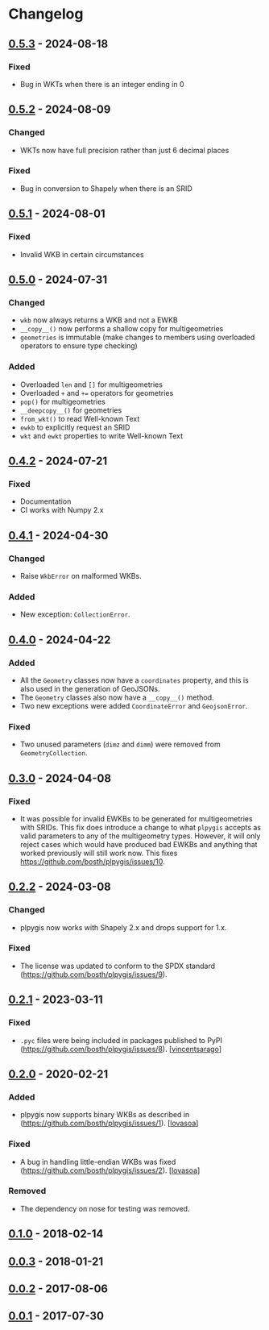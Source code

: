 # Changelog

## [0.5.3] - 2024-08-18

### Fixed

* Bug in WKTs when there is an integer ending in 0

## [0.5.2] - 2024-08-09

### Changed

* WKTs now have full precision rather than just 6 decimal places

### Fixed

* Bug in conversion to Shapely when there is an SRID

## [0.5.1] - 2024-08-01

### Fixed

* Invalid WKB in certain circumstances

## [0.5.0] - 2024-07-31

### Changed

* `wkb` now always returns a WKB and not a EWKB
* `__copy__()` now performs a shallow copy for multigeometries
* `geometries` is immutable (make changes to members using overloaded operators to ensure type checking)

### Added

* Overloaded `len` and `[]` for multigeometries
* Overloaded `+` and `+=` operators for geometries
* `pop()` for multigeometries
* `__deepcopy__()` for geometries
* `from_wkt()` to read Well-known Text
* `ewkb` to explicitly request an SRID
* `wkt` and `ewkt` properties to write Well-known Text

## [0.4.2] - 2024-07-21

### Fixed

* Documentation
* CI works with Numpy 2.x

## [0.4.1] - 2024-04-30

### Changed

* Raise `WkbError` on malformed WKBs.

### Added

* New exception: `CollectionError`.

## [0.4.0] - 2024-04-22

### Added

* All the `Geometry` classes now have a `coordinates` property, and this is also used in the generation of GeoJSONs.
* The `Geometry` classes also now have a `__copy__()` method.
* Two new exceptions were added `CoordinateError` and `GeojsonError`.

### Fixed

* Two unused parameters (`dimz` and `dimm`) were removed from `GeometryCollection`.

## [0.3.0] - 2024-04-08

### Fixed

* It was possible for invalid EWKBs to be generated for multigeometries with SRIDs. This fix does introduce a change to what `plpygis` accepts as valid parameters to any of the multigeometry types. However, it will only reject cases which would have produced bad EWKBs and anything that worked previously will still work now. This fixes https://github.com/bosth/plpygis/issues/10.

## [0.2.2] - 2024-03-08

### Changed

* plpygis now works with Shapely 2.x and drops support for 1.x.

### Fixed

* The license was updated to conform to the SPDX standard (https://github.com/bosth/plpygis/issues/9).

## [0.2.1] - 2023-03-11

### Fixed

* `.pyc` files were being included in packages published to PyPI (https://github.com/bosth/plpygis/issues/8). [[vincentsarago](https://github.com/vincentsarago)]

## [0.2.0] - 2020-02-21

### Added

* plpygis now supports binary WKBs as described in (https://github.com/bosth/plpygis/issues/1). [[lovasoa](https://github.com/lovasoa)]

### Fixed

* A bug in handling little-endian WKBs was fixed (https://github.com/bosth/plpygis/issues/2). [[lovasoa](https://github.com/lovasoa)]

### Removed

* The dependency on nose for testing was removed.

## [0.1.0] - 2018-02-14
## [0.0.3] - 2018-01-21
## [0.0.2] - 2017-08-06
## [0.0.1] - 2017-07-30

[0.5.3]: https://github.com/bosth/plpygis/compare/v0.5.2...v0.5.3
[0.5.2]: https://github.com/bosth/plpygis/compare/v0.5.1...v0.5.2
[0.5.1]: https://github.com/bosth/plpygis/compare/v0.5.0...v0.5.1
[0.5.0]: https://github.com/bosth/plpygis/compare/v0.4.2...v0.5.0
[0.4.2]: https://github.com/bosth/plpygis/compare/v0.4.1...v0.4.2
[0.4.1]: https://github.com/bosth/plpygis/compare/v0.4.0...v0.4.1
[0.4.0]: https://github.com/bosth/plpygis/compare/v0.3.0...v0.4.0
[0.3.0]: https://github.com/bosth/plpygis/compare/v0.2.2...v0.3.0
[0.2.2]: https://github.com/bosth/plpygis/compare/v0.2.1...v0.2.2
[0.2.1]: https://github.com/bosth/plpygis/compare/v0.2.0...v0.2.1
[0.2.0]: https://github.com/bosth/plpygis/compare/v0.1.0...v0.2.0
[0.1.0]: https://github.com/bosth/plpygis/compare/v0.0.3...v0.1.0
[0.0.3]: https://github.com/bosth/plpygis/compare/v0.0.2...v0.0.3
[0.0.2]: https://github.com/bosth/plpygis/compare/v0.0.1...v0.0.2
[0.0.1]: https://github.com/bosth/plpygis/releases/tag/v0.0.1
